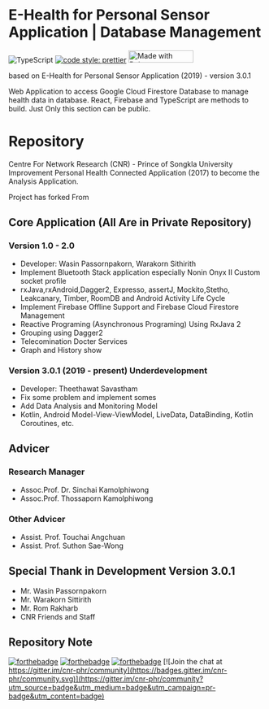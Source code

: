 # E-Health for Personal Sensor Application | Database Management

![TypeScript](https://img.shields.io/npm/types/typescript?style=flat-square)
[![code style: prettier](https://img.shields.io/badge/code_style-prettier-ff69b4.svg?style=flat-square)](https://github.com/prettier/prettier)
<a href="https://bulma.io">
<img src="https://bulma.io/images/made-with-bulma.png" alt="Made with Bulma" width="128" height="24">

</a>

based on E-Health for Personal Sensor Application (2019) - version 3.0.1

Web Application to access Google Cloud Firestore Database to manage health data in database. React, Firebase and TypeScript are methods to build. Just Only this section can be public.

# Repository

Centre For Network Research (CNR) - Prince of Songkla University Improvement Personal Health Connected Application (2017) to become the Analysis Application.

Project has forked From

## Core Application (All Are in Private Repository)

### Version 1.0 - 2.0

- Developer: Wasin Passornpakorn, Warakorn Sithirith
- Implement Bluetooth Stack application especially Nonin Onyx II Custom socket profile
- rxJava,rxAndroid,Dagger2, Expresso, assertJ, Mockito,Stetho, Leakcanary, Timber, RoomDB and Android Activity Life Cycle
- Implement Firebase Offline Support and Firebase Cloud Firestore Management
- Reactive Programing (Asynchronous Programing) Using RxJava 2
- Grouping using Dagger2
- Telecomination Docter Services
- Graph and History show

### Version 3.0.1 (2019 - present) Underdevelopment

- Developer: Theethawat Savastham
- Fix some problem and implement somes
- Add Data Analysis and Monitoring Model
- Kotlin, Android Model-View-ViewModel, LiveData, DataBinding, Kotlin Coroutines, etc.

## Advicer

### Research Manager

- Assoc.Prof. Dr. Sinchai Kamolphiwong
- Assoc.Prof. Thossaporn Kamolphiwong

### Other Advicer

- Assist. Prof. Touchai Angchuan
- Assist. Prof. Suthon Sae-Wong

## Special Thank in Development Version 3.0.1

- Mr. Wasin Passornpakorn
- Mr. Warakorn Sittirith
- Mr. Rom Rakharb
- CNR Friends and Staff

## Repository Note

[![forthebadge](https://forthebadge.com/images/badges/uses-git.svg)](https://forthebadge.com)
[![forthebadge](https://forthebadge.com/images/badges/uses-badges.svg)](https://forthebadge.com)
[![forthebadge](https://forthebadge.com/images/badges/winter-is-coming.svg)](https://forthebadge.com) [![Join the chat at https://gitter.im/cnr-phr/community](https://badges.gitter.im/cnr-phr/community.svg)](https://gitter.im/cnr-phr/community?utm_source=badge&utm_medium=badge&utm_campaign=pr-badge&utm_content=badge)
